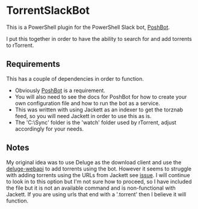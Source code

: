 # TorrentSlackBot

This is a PowerShell plugin for the PowerShell Slack bot, [PoshBot](https://github.com/poshbotio/PoshBot).

I put this together in order to have the ability to search for and add torrents to rTorrent.

## Requirements

This has a couple of dependencies in order to function.

- Obviously [PoshBot](https://github.com/poshbotio/PoshBot) is a requirement.
- You will also need to see the docs for PoshBot for how to create your own configuration file and how to run the bot as a service.
- This was written with using Jackett as an indexer to get the torznab feed, so you will need Jackett in order to use this as is.
- The 'C:\Sync' folder is the 'watch' folder used by rTorrent, adjust accordingly for your needs.

## Notes

My original idea was to use Deluge as the download client and use the [deluge-webapi](https://github.com/idlesign/deluge-webapi) to add torrents using the bot.
However it seems to struggle with adding torrents using the URLs from Jackett see [issue](https://github.com/idlesign/deluge-webapi/issues/26).
I will continue to look in to this option but I'm not sure how to proceed, so I have included the file but it is not an available command and is non-functional with Jackett.
If you are using urls that end with a '.torrent' then I believe it will function.